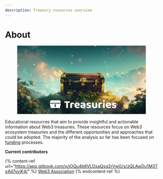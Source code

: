 ```yaml
---
description: Treasury resources overview
---
```


# About

<figure><img src=".gitbook/assets/treasuries-header.png" alt=""><figcaption></figcaption></figure>

Educational resources that aim to provide insightful and actionable information about Web3 treasuries. These resources focus on Web3 ecosystem treasuries and the different opportunities and approaches that could be adopted. The majority of the analysis so far has been focused on [funding](https://app.gitbook.com/o/jOQu4b6VLDxaQsg2rVwG/s/8L61e8ulVlk90t5mlQk1/) processes.



**Current contributors**

{% content-ref url="https://app.gitbook.com/o/jOQu4b6VLDxaQsg2rVwG/s/zQLAwDu1M3Ts4d7syiK4/" %}
[Web3 Association](https://app.gitbook.com/o/jOQu4b6VLDxaQsg2rVwG/s/zQLAwDu1M3Ts4d7syiK4/)
{% endcontent-ref %}

